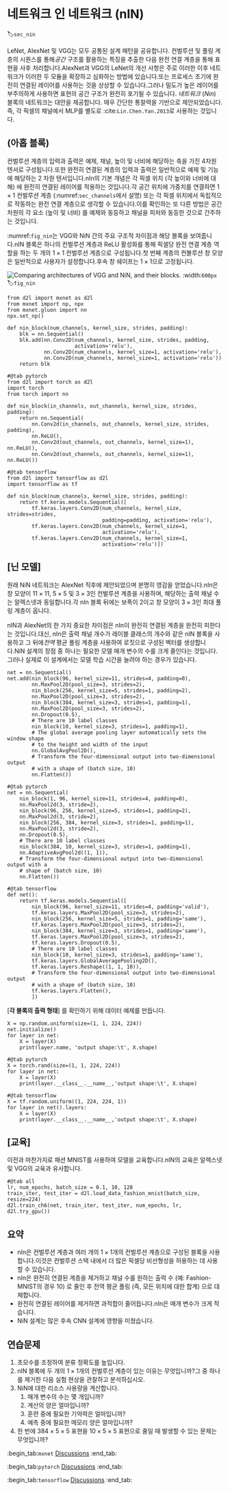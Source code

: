 # 네트워크 인 네트워크 (nIN)
:label:`sec_nin`

LeNet, AlexNet 및 VGG는 모두 공통된 설계 패턴을 공유합니다. 컨벌루션 및 풀링 계층의 시퀀스를 통해*공간* 구조를 활용하는 특징을 추출한 다음 완전 연결 계층을 통해 표현을 사후 처리합니다.AlexNet과 VGG의 LeNet의 개선 사항은 주로 이러한 이후 네트워크가 이러한 두 모듈을 확장하고 심화하는 방법에 있습니다.또는 프로세스 초기에 완전히 연결된 레이어를 사용하는 것을 상상할 수 있습니다.그러나 밀도가 높은 레이어를 부주의하게 사용하면 표현의 공간 구조가 완전히 포기될 수 있습니다.
*네트워크* (*Nin*) 블록의 네트워크는 대안을 제공합니다.
매우 간단한 통찰력을 기반으로 제안되었습니다. 즉, 각 픽셀의 채널에서 MLP를 별도로 :cite:`Lin.Chen.Yan.2013`로 사용하는 것입니다. 

## (**아홉 블록**)

컨벌루션 계층의 입력과 출력은 예제, 채널, 높이 및 너비에 해당하는 축을 가진 4차원 텐서로 구성됩니다.또한 완전히 연결된 계층의 입력과 출력은 일반적으로 예제 및 기능에 해당하는 2 차원 텐서입니다.nIn의 기본 개념은 각 픽셀 위치 (각 높이와 너비에 대해) 에 완전히 연결된 레이어를 적용하는 것입니다.각 공간 위치에 가중치를 연결하면 $1\times 1$ 컨벌루션 계층 (:numref:`sec_channels`에서 설명) 또는 각 픽셀 위치에서 독립적으로 작동하는 완전 연결 계층으로 생각할 수 있습니다.이를 확인하는 또 다른 방법은 공간 차원의 각 요소 (높이 및 너비) 를 예제와 동등하고 채널을 피처와 동등한 것으로 간주하는 것입니다. 

:numref:`fig_nin`는 VGG와 NiN 간의 주요 구조적 차이점과 해당 블록을 보여줍니다.nIN 블록은 하나의 컨벌루션 계층과 ReLU 활성화를 통해 픽셀당 완전 연결 계층 역할을 하는 두 개의 $1\times 1$ 컨벌루션 계층으로 구성됩니다.첫 번째 계층의 컨볼루션 창 모양은 일반적으로 사용자가 설정합니다.후속 창 쉐이프는 $1 \times 1$으로 고정됩니다. 

![Comparing architectures of VGG and NiN, and their blocks.](../img/nin.svg)
:width:`600px`
:label:`fig_nin`

```{.python .input}
from d2l import mxnet as d2l
from mxnet import np, npx
from mxnet.gluon import nn
npx.set_np()

def nin_block(num_channels, kernel_size, strides, padding):
    blk = nn.Sequential()
    blk.add(nn.Conv2D(num_channels, kernel_size, strides, padding,
                      activation='relu'),
            nn.Conv2D(num_channels, kernel_size=1, activation='relu'),
            nn.Conv2D(num_channels, kernel_size=1, activation='relu'))
    return blk
```

```{.python .input}
#@tab pytorch
from d2l import torch as d2l
import torch
from torch import nn

def nin_block(in_channels, out_channels, kernel_size, strides, padding):
    return nn.Sequential(
        nn.Conv2d(in_channels, out_channels, kernel_size, strides, padding),
        nn.ReLU(),
        nn.Conv2d(out_channels, out_channels, kernel_size=1), nn.ReLU(),
        nn.Conv2d(out_channels, out_channels, kernel_size=1), nn.ReLU())
```

```{.python .input}
#@tab tensorflow
from d2l import tensorflow as d2l
import tensorflow as tf

def nin_block(num_channels, kernel_size, strides, padding):
    return tf.keras.models.Sequential([
        tf.keras.layers.Conv2D(num_channels, kernel_size, strides=strides,
                               padding=padding, activation='relu'),
        tf.keras.layers.Conv2D(num_channels, kernel_size=1,
                               activation='relu'),
        tf.keras.layers.Conv2D(num_channels, kernel_size=1,
                               activation='relu')])
```

## [**닌 모델**]

원래 NiN 네트워크는 AlexNet 직후에 제안되었으며 분명히 영감을 얻었습니다.nIn은 창 모양이 $11\times 11$, $5\times 5$ 및 $3\times 3$인 컨벌루션 계층을 사용하며, 해당하는 출력 채널 수는 알렉스넷과 동일합니다.각 nIn 블록 뒤에는 보폭이 2이고 창 모양이 $3\times 3$인 최대 풀링 계층이 옵니다. 

nIN과 AlexNet의 한 가지 중요한 차이점은 nIn이 완전히 연결된 계층을 완전히 피한다는 것입니다.대신, nIn은 출력 채널 개수가 레이블 클래스의 개수와 같은 nIN 블록을 사용하고 그 뒤에*전역* 평균 풀링 계층을 사용하여 로짓으로 구성된 벡터를 생성합니다.NiN 설계의 장점 중 하나는 필요한 모델 매개 변수의 수를 크게 줄인다는 것입니다.그러나 실제로 이 설계에서는 모델 학습 시간을 늘려야 하는 경우가 있습니다.

```{.python .input}
net = nn.Sequential()
net.add(nin_block(96, kernel_size=11, strides=4, padding=0),
        nn.MaxPool2D(pool_size=3, strides=2),
        nin_block(256, kernel_size=5, strides=1, padding=2),
        nn.MaxPool2D(pool_size=3, strides=2),
        nin_block(384, kernel_size=3, strides=1, padding=1),
        nn.MaxPool2D(pool_size=3, strides=2),
        nn.Dropout(0.5),
        # There are 10 label classes
        nin_block(10, kernel_size=3, strides=1, padding=1),
        # The global average pooling layer automatically sets the window shape
        # to the height and width of the input
        nn.GlobalAvgPool2D(),
        # Transform the four-dimensional output into two-dimensional output
        # with a shape of (batch size, 10)
        nn.Flatten())
```

```{.python .input}
#@tab pytorch
net = nn.Sequential(
    nin_block(1, 96, kernel_size=11, strides=4, padding=0),
    nn.MaxPool2d(3, stride=2),
    nin_block(96, 256, kernel_size=5, strides=1, padding=2),
    nn.MaxPool2d(3, stride=2),
    nin_block(256, 384, kernel_size=3, strides=1, padding=1),
    nn.MaxPool2d(3, stride=2),
    nn.Dropout(0.5),
    # There are 10 label classes
    nin_block(384, 10, kernel_size=3, strides=1, padding=1),
    nn.AdaptiveAvgPool2d((1, 1)),
    # Transform the four-dimensional output into two-dimensional output with a
    # shape of (batch size, 10)
    nn.Flatten())
```

```{.python .input}
#@tab tensorflow
def net():
    return tf.keras.models.Sequential([
        nin_block(96, kernel_size=11, strides=4, padding='valid'),
        tf.keras.layers.MaxPool2D(pool_size=3, strides=2),
        nin_block(256, kernel_size=5, strides=1, padding='same'),
        tf.keras.layers.MaxPool2D(pool_size=3, strides=2),
        nin_block(384, kernel_size=3, strides=1, padding='same'),
        tf.keras.layers.MaxPool2D(pool_size=3, strides=2),
        tf.keras.layers.Dropout(0.5),
        # There are 10 label classes
        nin_block(10, kernel_size=3, strides=1, padding='same'),
        tf.keras.layers.GlobalAveragePooling2D(),
        tf.keras.layers.Reshape((1, 1, 10)),
        # Transform the four-dimensional output into two-dimensional output
        # with a shape of (batch size, 10)
        tf.keras.layers.Flatten(),
        ])
```

[**각 블록의 출력 형태**] 를 확인하기 위해 데이터 예제를 만듭니다.

```{.python .input}
X = np.random.uniform(size=(1, 1, 224, 224))
net.initialize()
for layer in net:
    X = layer(X)
    print(layer.name, 'output shape:\t', X.shape)
```

```{.python .input}
#@tab pytorch
X = torch.rand(size=(1, 1, 224, 224))
for layer in net:
    X = layer(X)
    print(layer.__class__.__name__,'output shape:\t', X.shape)
```

```{.python .input}
#@tab tensorflow
X = tf.random.uniform((1, 224, 224, 1))
for layer in net().layers:
    X = layer(X)
    print(layer.__class__.__name__,'output shape:\t', X.shape)
```

## [**교육**]

이전과 마찬가지로 패션 MNIST를 사용하여 모델을 교육합니다.nIN의 교육은 알렉스넷 및 VGG의 교육과 유사합니다.

```{.python .input}
#@tab all
lr, num_epochs, batch_size = 0.1, 10, 128
train_iter, test_iter = d2l.load_data_fashion_mnist(batch_size, resize=224)
d2l.train_ch6(net, train_iter, test_iter, num_epochs, lr, d2l.try_gpu())
```

## 요약

* nIn은 컨벌루션 계층과 여러 개의 $1\times 1$개의 컨벌루션 계층으로 구성된 블록을 사용합니다.이것은 컨벌루션 스택 내에서 더 많은 픽셀당 비선형성을 허용하는 데 사용할 수 있습니다.
* nIn은 완전히 연결된 계층을 제거하고 채널 수를 원하는 출력 수 (예: Fashion-MNIST의 경우 10) 로 줄인 후 전역 평균 풀링 (즉, 모든 위치에 대한 합계) 으로 대체합니다.
* 완전히 연결된 레이어를 제거하면 과적합이 줄어듭니다.nIn은 매개 변수가 크게 적습니다.
* NiN 설계는 많은 후속 CNN 설계에 영향을 미쳤습니다.

## 연습문제

1. 초모수를 조정하여 분류 정확도를 높입니다.
1. nIN 블록에 두 개의 $1\times 1$개의 컨벌루션 계층이 있는 이유는 무엇입니까?그 중 하나를 제거한 다음 실험 현상을 관찰하고 분석하십시오.
1. NiN에 대한 리소스 사용량을 계산합니다.
    1. 매개 변수의 수는 몇 개입니까?
    1. 계산의 양은 얼마입니까?
    1. 훈련 중에 필요한 기억력은 얼마입니까?
    1. 예측 중에 필요한 메모리 양은 얼마입니까?
1. 한 번에 $384 \times 5 \times 5$ 표현을 $10 \times 5 \times 5$ 표현으로 줄일 때 발생할 수 있는 문제는 무엇입니까?

:begin_tab:`mxnet`
[Discussions](https://discuss.d2l.ai/t/79)
:end_tab:

:begin_tab:`pytorch`
[Discussions](https://discuss.d2l.ai/t/80)
:end_tab:

:begin_tab:`tensorflow`
[Discussions](https://discuss.d2l.ai/t/332)
:end_tab:
